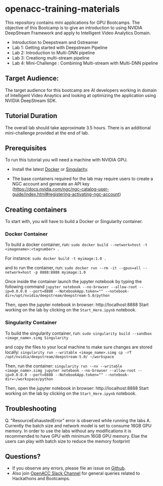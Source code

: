
# openacc-training-materials
This repository contains mini applications for GPU Bootcamps. The objective of this Bootcamp is to give an introduction to using NVIDIA DeepStream Framework and apply to Intelligent Video Analytics Domain.  

- Introduction to Deepstream and Gstreamer
- Lab 1: Getting started with Deepstream Pipeline
- Lab 2: Introduction to Multi-DNN pipeline
- Lab 3: Creationg multi-stream pipeline
- Lab 4: Mini-Challenge : Combining Multi-stream with Multi-DNN pipeline

## Target Audience:

The target audience for this bootcamp are AI developers working in domain of Intelligent Video Anaytics and looking at optimizing the application using NVIDIA DeepStream SDK.

## Tutorial Duration

The overall lab should take approximate 3.5 hours. There is an additional mini-challenge provided at the end of lab.  

## Prerequisites
To run this tutorial you will need a machine with NVIDIA GPU.

- Install the latest [Docker](https://docs.nvidia.com/datacenter/cloud-native/container-toolkit/install-guide.html#docker) or [Singularity](https://sylabs.io/docs/).

- The base containers required for the lab may require users to create a NGC account and generate an API key (https://docs.nvidia.com/ngc/ngc-catalog-user-guide/index.html#registering-activating-ngc-account)

## Creating containers
To start with, you will have to build a Docker or Singularity container.

### Docker Container
To build a docker container, run:
`sudo docker build --network=host -t <imagename>:<tagnumber> .`

For instance:
`sudo docker build -t myimage:1.0 .`

and to run the container, run:
`sudo docker run --rm -it --gpus=all --network=host -p 8888:8888 myimage:1.0`

Once inside the container launch the jupyter notebook by typing the following command
`jupyter notebook --no-browser --allow-root --ip=0.0.0.0 --port=8888 --NotebookApp.token="" --notebook-dir=/opt/nvidia/deepstream/deepstream-5.0/python`

Then, open the jupyter notebook in browser: http://localhost:8888
Start working on the lab by clicking on the `Start_Here.ipynb` notebook.

### Singularity Container

To build the singularity container, run:
`sudo singularity build --sandbox <image_name>.simg Singularity`

and copy the files to your local machine to make sure changes are stored locally:
`singularity run --writable <image_name>.simg cp -rT /opt/nvidia/deepstream/deepstream-5.0/ ~/workspace`


Then, run the container:
`singularity run --nv --writable <image_name>.simg jupyter notebook --no-browser --allow-root --ip=0.0.0.0 --port=8888 --NotebookApp.token="" --notebook-dir=~/workspace/python`

Then, open the jupyter notebook in browser: http://localhost:8888
Start working on the lab by clicking on the `Start_Here.ipynb` notebook.

## Troubleshooting

Q. "ResourceExhaustedError" error is observed while running the labs
A. Currently the batch size and network model is set to consume 16GB GPU memory. In order to use the labs without any modifications it is recommended to have GPU with minimum 16GB GPU memory. Else the users can play with batch size to reduce the memory footprint

## Questions?
- If you observe any errors, please file an issue on [Github](https://github.com/gpuhackathons-org/gpubootcamp/issues).
- Also join [OpenACC Slack Channel](https://openacclang.slack.com/messages/openaccusergroup) for general queries related to Hackathons and Bootcamps.

